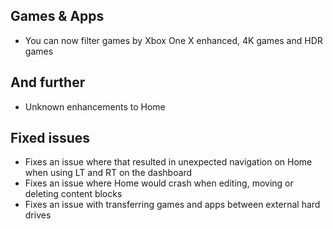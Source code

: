 ## Games & Apps
- You can now filter games by Xbox One X enhanced, 4K games and HDR games

## And further
- Unknown enhancements to Home

## Fixed issues
- Fixes an issue where that resulted in unexpected navigation on Home when using LT and RT on the dashboard
- Fixes an issue where Home would crash when editing, moving or deleting content blocks
- Fixes an issue with transferring games and apps between external hard drives